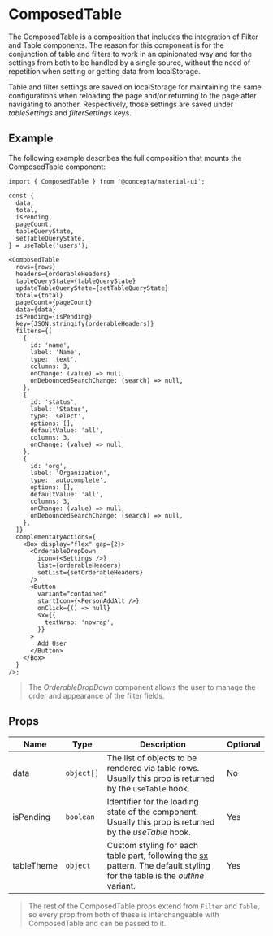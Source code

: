 # ComposedTable

The ComposedTable is a composition that includes the integration of Filter and Table components. The reason for this component is for the conjunction of table and filters to work in an opinionated way and for the settings from both to be handled by a single source, without the need of repetition when setting or getting data from localStorage.

Table and filter settings are saved on localStorage for maintaining the same configurations when reloading the page and/or returning to the page after navigating to another. Respectively, those settings are saved under _tableSettings_ and _filterSettings_ keys.

## Example

The following example describes the full composition that mounts the ComposedTable component:

```tsx
import { ComposedTable } from '@concepta/material-ui';

const {
  data,
  total,
  isPending,
  pageCount,
  tableQueryState,
  setTableQueryState,
} = useTable('users');

<ComposedTable
  rows={rows}
  headers={orderableHeaders}
  tableQueryState={tableQueryState}
  updateTableQueryState={setTableQueryState}
  total={total}
  pageCount={pageCount}
  data={data}
  isPending={isPending}
  key={JSON.stringify(orderableHeaders)}
  filters={[
    {
      id: 'name',
      label: 'Name',
      type: 'text',
      columns: 3,
      onChange: (value) => null,
      onDebouncedSearchChange: (search) => null,
    },
    {
      id: 'status',
      label: 'Status',
      type: 'select',
      options: [],
      defaultValue: 'all',
      columns: 3,
      onChange: (value) => null,
    },
    {
      id: 'org',
      label: 'Organization',
      type: 'autocomplete',
      options: [],
      defaultValue: 'all',
      columns: 3,
      onChange: (value) => null,
      onDebouncedSearchChange: (search) => null,
    },
  ]}
  complementaryActions={
    <Box display="flex" gap={2}>
      <OrderableDropDown
        icon={<Settings />}
        list={orderableHeaders}
        setList={setOrderableHeaders}
      />
      <Button
        variant="contained"
        startIcon={<PersonAddAlt />}
        onClick={() => null}
        sx={{
          textWrap: 'nowrap',
        }}
      >
        Add User
      </Button>
    </Box>
  }
/>;
```

> The *OrderableDropDown* component allows the user to manage the order and appearance of the filter fields.

## Props

| Name | Type | Description | Optional |
| --- | --- | --- | --- |
| data | `object[]` | The list of objects to be rendered via table rows. Usually this prop is returned by the `useTable` hook. | No
| isPending | `boolean` | Identifier for the loading state of the component. Usually this prop is returned by the *useTable* hook. | Yes
| tableTheme | `object` | Custom styling for each table part, following the [sx](https://mui.com/system/getting-started/the-sx-prop/) pattern. The default styling for the table is the _outline_ variant. | Yes

> The rest of the ComposedTable props extend from `Filter` and `Table`, so every prop from both of these is interchangeable with ComposedTable and can be passed to it.
